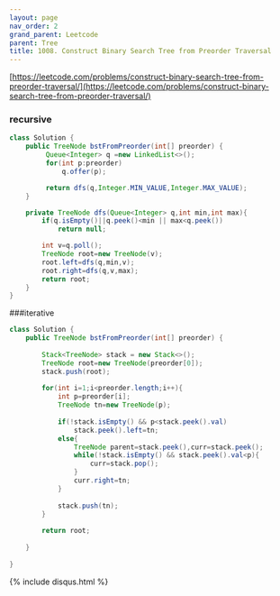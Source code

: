 ```yaml
---
layout: page
nav_order: 2
grand_parent: Leetcode
parent: Tree
title: 1008. Construct Binary Search Tree from Preorder Traversal
---
```


[https://leetcode.com/problems/construct-binary-search-tree-from-preorder-traversal/](https://leetcode.com/problems/construct-binary-search-tree-from-preorder-traversal/)

### recursive
```java
class Solution {
    public TreeNode bstFromPreorder(int[] preorder) {
         Queue<Integer> q =new LinkedList<>();
         for(int p:preorder)
             q.offer(p);

         return dfs(q,Integer.MIN_VALUE,Integer.MAX_VALUE);
    }

    private TreeNode dfs(Queue<Integer> q,int min,int max){
        if(q.isEmpty()||q.peek()<min || max<q.peek())
            return null;

        int v=q.poll();
        TreeNode root=new TreeNode(v);
        root.left=dfs(q,min,v);
        root.right=dfs(q,v,max);
        return root;
    }
}
```

###iterative
```java
class Solution {
    public TreeNode bstFromPreorder(int[] preorder) {
     
        Stack<TreeNode> stack = new Stack<>();
        TreeNode root=new TreeNode(preorder[0]);
        stack.push(root);
                   
        for(int i=1;i<preorder.length;i++){
            int p=preorder[i];
            TreeNode tn=new TreeNode(p);
            
            if(!stack.isEmpty() && p<stack.peek().val)
                stack.peek().left=tn;
            else{
                TreeNode parent=stack.peek(),curr=stack.peek();
                while(!stack.isEmpty() && stack.peek().val<p){
                    curr=stack.pop();                                        
                }
                curr.right=tn;
            }
                
            stack.push(tn);
        }
        
        return root;
        
    }
   
}
```

{% include disqus.html %}
